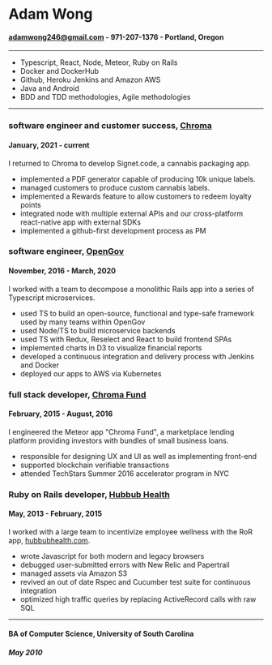 # Adam Wong

#### adamwong246@gmail.com - 971-207-1376 - Portland, Oregon

---

- Typescript, React, Node, Meteor, Ruby on Rails
- Docker and DockerHub
- Github, Heroku Jenkins and Amazon AWS
- Java and Android
- BDD and TDD methodologies, Agile methodologies

---
### software engineer and customer success, [Chroma](http://www.chromasignet.com)
#### January, 2021 - current

I returned to Chroma to develop Signet.code, a cannabis packaging app.

- implemented a PDF generator capable of producing 10k unique labels. 
- managed customers to produce custom cannabis labels.
- implemented a Rewards feature to allow customers to redeem loyalty points
- integrated node with multiple external APIs and our cross-platform react-native app with external SDKs
- implemented a github-first development process as PM

### software engineer, [OpenGov](http://www.opengov.com/)

#### November, 2016 - March, 2020

I worked with a team to decompose a monolithic Rails app into a series of Typescript microservices.

- used TS to build an open-source, functional and type-safe framework used by many teams within OpenGov
- used Node/TS to build microservice backends
- used TS with Redux, Reselect and React to build frontend SPAs
- implemented charts in D3 to visualize financial reports
- developed a continuous integration and delivery process with Jenkins and Docker
- deployed our apps to AWS via Kubernetes

### full stack developer, [Chroma Fund](https://chroma.fund)

#### February, 2015 - August, 2016

I engineered the Meteor app "Chroma Fund", a marketplace lending platform providing investors with bundles of small business loans.

- responsible for designing UX and UI as well as implementing front-end
- supported blockchain verifiable transactions
- attended TechStars Summer 2016 accelerator program in NYC

### Ruby on Rails developer, [Hubbub Health](https://www.hubbubhealth.com/)

#### May, 2013 - February, 2015

I worked with a large team to incentivize employee wellness with the RoR app, [hubbubhealth.com](hubbubhealth.com).

- wrote Javascript for both modern and legacy browsers
- debugged user-submitted errors with New Relic and Papertrail
- managed assets via Amazon S3
- revived an out of date Rspec and Cucumber test suite for continuous integration
- optimized high traffic queries by replacing ActiveRecord calls with raw SQL

---

#### BA of Computer Science, University of South Carolina
##### May 2010
